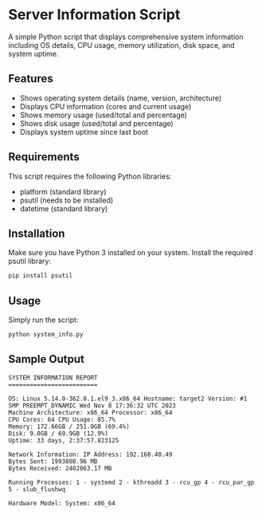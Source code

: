 # Server Information Script

A simple Python script that displays comprehensive system information including OS details, CPU usage, memory utilization, disk space, and system uptime.

## Features

- Shows operating system details (name, version, architecture)
- Displays CPU information (cores and current usage)
- Shows memory usage (used/total and percentage)
- Shows disk usage (used/total and percentage)
- Displays system uptime since last boot

## Requirements

This script requires the following Python libraries:

- platform (standard library)
- psutil (needs to be installed)
- datetime (standard library)

## Installation

Make sure you have Python 3 installed on your system. Install the required psutil library:

```bash
pip install psutil
```

## Usage

Simply run the script:

```bash
python system_info.py
```

## Sample Output

```
SYSTEM INFORMATION REPORT
=========================

OS: Linux 5.14.0-362.8.1.el9_3.x86_64 Hostname: target2 Version: #1 SMP PREEMPT_DYNAMIC Wed Nov 8 17:36:32 UTC 2023
Machine Architecture: x86_64 Processor: x86_64
CPU Cores: 64 CPU Usage: 85.7%
Memory: 172.66GB / 251.0GB (69.4%)
Disk: 9.0GB / 69.9GB (12.9%)
Uptime: 33 days, 2:37:57.823125

Network Information: IP Address: 192.168.40.49
Bytes Sent: 1993808.96 MB
Bytes Received: 2402063.17 MB

Running Processes: 1 - systemd 2 - kthreadd 3 - rcu_gp 4 - rcu_par_gp 5 - slub_flushwq

Hardware Model: System: x86_64
